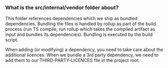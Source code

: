 ### What is the src/internal/vendor folder about?

This folder references dependencies which we ship as bundled dependencies.
Bundling the files is handled by rollup as part of the build process (run TS compile, run rollup which takes the compiled
artifact as input and bundles its dependencies). Bundling is executed by the build script. 

When adding (or modifying) a dependency, you need to take care about the additional licences: When we bundle a 3rd party
dependency, we need to add them to our THIRD-PARTY-LICENCES file in the project root.
